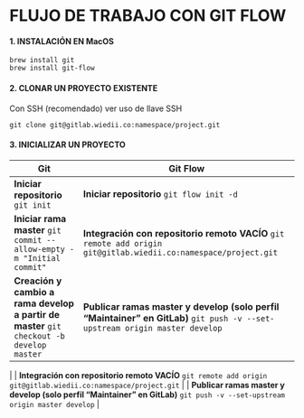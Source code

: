 # FLUJO DE TRABAJO CON GIT FLOW

#### 1. INSTALACIÓN EN MacOS
```
brew install git
brew install git-flow
```
#### 2. CLONAR UN PROYECTO EXISTENTE

Con SSH (recomendado) ver uso de llave SSH
```
git clone git@gitlab.wiedii.co:namespace/project.git
```

#### 3. INICIALIZAR UN PROYECTO

| Git  | Git Flow |
| - | - |
| **Iniciar repositorio** `git init` | **Iniciar repositorio**  `git flow init -d`|
| **Iniciar rama master**  `git commit --allow-empty -m "Initial commit"`|**Integración con repositorio remoto VACÍO** `git remote add origin git@gitlab.wiedii.co:namespace/project.git`|
|**Creación y cambio a rama develop a partir de master** `git checkout -b develop master` |**Publicar ramas master y develop (solo perfil “Maintainer” en GitLab)** `git push -v --set-upstream origin master develop`
|
| **Integración con repositorio remoto VACÍO** `git remote add origin git@gitlab.wiedii.co:namespace/project.git` |
| **Publicar ramas master y develop (solo perfil “Maintainer” en GitLab)** `git push -v --set-upstream origin master develop` |
